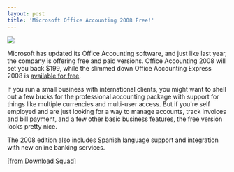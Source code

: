 ```yaml
---
layout: post  
title: 'Microsoft Office Accounting 2008 Free!'
---
```

![](http://www.blogsmithmedia.com/www.downloadsquad.com/media/2007/11/office-accounting-express-2008.jpg)

Microsoft has updated its Office Accounting software, and just like last year, the company is offering free and paid versions. Office Accounting 2008 will set you back $199, while the slimmed down Office Accounting Express 2008 is [available for free](http://www.ideawins.com/express.aspx). 

If you run a small business with international clients, you might want to shell out a few bucks for the professional accounting package with support for things like multiple currencies and multi-user access. But if you're self employed and are just looking for a way to manage accounts, track invoices and bill payment, and a few other basic business features, the free version looks pretty nice. 

The 2008 edition also includes Spanish language support and integration with new online banking services.

[[from Download Squad](http://www.downloadsquad.com/2007/11/15/microsoft-releases-free-office-accounting-express-2008/)]
